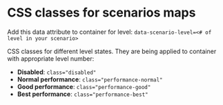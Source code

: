 # CSS classes for scenarios maps

Add this data attribute to container for level:
```data-scenario-level=<# of level in your scenario>```

CSS classes for different level states.
They are being applied to container with appropriate level number:
- __Disabled__: ```class="disabled"```
- __Normal performance__: ```class="performance-normal"```
- __Good performance__: ```class="performance-good"```
- __Best performance__: ```class="performance-best"```
